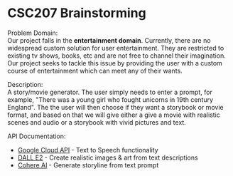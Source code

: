 # CSC207 Brainstorming

Problem Domain: \
Our project falls in the **entertainment domain**. Currently, there are no widespread custom solution for user entertainment. They are restricted to existing tv shows, books, etc and are not free to channel their imagination. Our project seeks to tackle this issue by providing the user with a custom course of entertainment which can meet any of their wants.

Description: \
A story/movie generator. The user simply needs to enter a prompt, for example, "There was a young girl who fought unicorns in 19th century England". The the user will then choose if they want a storybook or movie format, and based on that we will give either a give a movie with realistic scenes and audio or a storybook with vivid pictures and text.

API Documentation:
* [Google Cloud API](https://cloud.google.com/text-to-speech/docs/samples) - Text to Speech functionality
* [DALL E2](https://openai.com/dall-e-2) - Create realistic images & art from text descriptions
* [Cohere AI](https://txt.cohere.com/generative-ai-part-5/) - Generate storyline from text prompt
